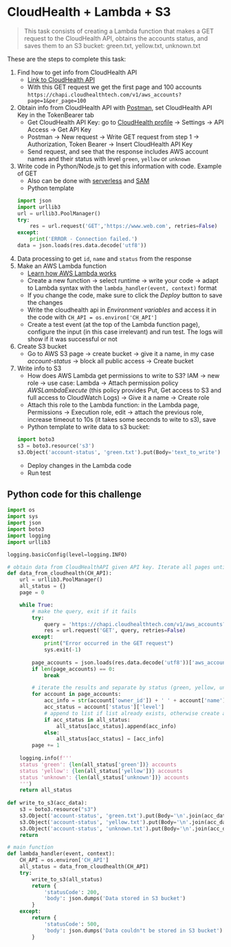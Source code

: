 # CloudHealth + Lambda + S3

> This task consists of creating a Lambda function that makes a GET request to the CloudHealth API, obtains the accounts status, and saves them to an S3 bucket: green.txt, yellow.txt, unknown.txt

These are the steps to complete this task:

1. Find how to get info from CloudHealth API
    * [Link to CloudHealth API](https://apidocs.cloudhealthtech.com/#account_aws-accounts-in-cloudhealth)
    * With this GET request we get the first page and 100 accounts `https://chapi.cloudhealthtech.com/v1/aws_accounts?page=1&per_page=100`
2. Obtain info from CloudHealth API with [Postman](https://www.postman.com/downloads/), set CloudHealth API Key in the TokenBearer tab
    * Get CloudHealth API Key: go to [CloudHealth profile](https://apps.cloudhealthtech.com/profile) -> Settings -> API Access -> Get API Key
    * Postman -> New request -> Write GET request from step 1 -> Authorization, Token Bearer -> Insert CloudHealth API Key
    * Send request, and see that the response includes AWS account names and their status with level `green`, `yellow` or `unknown`
2. Write code in Python/Node.js to get this information with code. Example of GET
    * Also can be done with [serverless](https://www.serverless.com/framework/docs/providers/aws/guide/functions/) and [SAM](https://docs.aws.amazon.com/serverless-application-model/latest/developerguide/serverless-getting-started-hello-world.html)
    * Python template
    ```python
    import json
    import urllib3
    url = urllib3.PoolManager()
    try: 
        res = url.request('GET','https://www.web.com', retries=False)
    except:
        print('ERROR - Connection failed.')
    data = json.loads(res.data.decode('utf8'))
    ```
3. Data processing to get `id`, `name` and `status` from the response
4. Make an AWS Lambda function
    * [Learn how AWS Lambda works](https://aws.amazon.com/lambda/getting-started/)
    * Create a new function -> select runtime -> write your code -> adapt to Lambda syntax with the `lambda_handler(event, context)` format
    * If you change the code, make sure to click the *Deploy* button to save the changes
    * Write the cloudhealth api in *Environment variables* and access it in the code with `CH_API = os.environ['CH_API']`
    * Create a test event (at the top of the Lambda function page), configure the input (in this case irrelevant) and run test. The logs will show if it was successful or not
5. Create S3 bucket
    * Go to AWS S3 page -> create bucket -> give it a name, in my case *account-status* -> block all public access -> Create bucket
6. Write info to S3
    * How does AWS Lambda get permissions to write to S3? IAM -> new role -> use case: Lambda -> Attach permission policy *AWSLambdaExecute* (this policy provides Put, Get access to S3 and full access to CloudWatch Logs) -> Give it a name -> Create role
    * Attach this role to the Lambda function: in the Lambda page, Permissions -> Execution role, edit -> attach the previous role, increase timeout to 10s (it takes some seconds to wite to s3), save
    * Python template to write data to s3 bucket:
    ```python
    import boto3
    s3 = boto3.resource('s3')
    s3.Object('account-status', 'green.txt').put(Body='text_to_write')
    ```
    * Deploy changes in the Lambda code
    * Run test

## Python code for this challenge

```python
import os
import sys
import json
import boto3
import logging
import urllib3

logging.basicConfig(level=logging.INFO)

# obtain data from CloudHealthAPI given API key. Iterate all pages until there is no more data
def data_from_cloudhealth(CH_API):
    url = urllib3.PoolManager()
    all_status = {}
    page = 0

    while True:
        # make the query, exit if it fails
        try:
            query = 'https://chapi.cloudhealthtech.com/v1/aws_accounts?api_key='+CH_API+'&page='+str(page)+'&per_page=100'
            res = url.request('GET', query, retries=False)
        except:
            print("Error occurred in the GET request")
            sys.exit(-1)
        
        page_accounts = json.loads(res.data.decode('utf8'))['aws_accounts']
        if len(page_accounts) == 0:
            break

        # iterate the results and separate by status (green, yellow, unknown)
        for account in page_accounts:
            acc_info = str(account['owner_id']) + ' ' + account['name']
            acc_status = account['status']['level']
            # append to list if list already exists, otherwise create a new one
            if acc_status in all_status:
                all_status[acc_status].append(acc_info)
            else:
                all_status[acc_status] = [acc_info]
        page += 1
    
    logging.info(f'''
    status 'green': {len(all_status['green'])} accounts
    status 'yellow': {len(all_status['yellow'])} accounts
    status 'unknown': {len(all_status['unknown'])} accounts
    ''')
    return all_status
    
def write_to_s3(acc_data):
    s3 = boto3.resource("s3")
    s3.Object('account-status', 'green.txt').put(Body='\n'.join(acc_data['green']))
    s3.Object('account-status', 'yellow.txt').put(Body='\n'.join(acc_data['yellow']))
    s3.Object('account-status', 'unknown.txt').put(Body='\n'.join(acc_data['unknown']))
    return

# main function
def lambda_handler(event, context):
    CH_API = os.environ['CH_API']
    all_status = data_from_cloudhealth(CH_API)
    try:
        write_to_s3(all_status)
        return {
            'statusCode': 200,
            'body': json.dumps('Data stored in S3 bucket')
        }
    except:
        return {
            'statusCode': 500,
            'body': json.dumps('Data couldn"t be stored in S3 bucket')
        }
```
